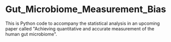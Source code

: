 # Gut_Microbiome_Measurement_Bias
This is Python code to accompany the statistical analysis in an upcoming paper called "Achieving quantitative and accurate measurement of the human gut microbiome".  
